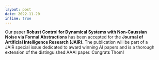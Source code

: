 ```yaml
---
layout: post
date: 2022-11-20
inline: true
---
```


Our paper <b>Robust Control for Dynamical Systems with Non-Gaussian Noise via Formal Abstractions</b> has been accepted for the <b>Journal of Artificial Intelligence Research (JAIR)</b>. The publication will be part of a JAIR special issue dedicated to award winning AI papers and is a thorough extension of the distinguished AAAI paper. Congrats Thom!

